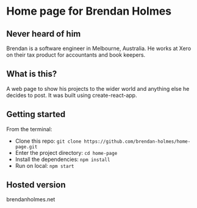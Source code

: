 # Home page for Brendan Holmes

## Never heard of him
Brendan is a software engineer in Melbourne, Australia. He works at Xero on their tax product for accountants and book keepers.

## What is this?
A web page to show his projects to the wider world and anything else he decides to post. It was built using create-react-app.

## Getting started
From the terminal:
- Clone this repo: `git clone https://github.com/brendan-holmes/home-page.git`
- Enter the project directory: `cd home-page`
- Install the dependencies: `npm install`
- Run on local: `npm start`

## Hosted version
brendanholmes.net